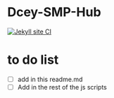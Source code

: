 # Dcey-SMP-Hub
[![Jekyll site CI](https://github.com/No767/Dcey-SMP-Hub/actions/workflows/jekyll.yml/badge.svg?branch=main)](https://github.com/No767/Dcey-SMP-Hub/actions/workflows/jekyll.yml)


# to do list
*[ ] add in this readme.md
*[ ] Add in the rest of the js scripts
